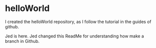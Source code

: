 # helloWorld
I created the helloWorld repository, as I follow the tutorial in the guides of github.

Jed is here. Jed changed this ReadMe for understanding how  make a branch in Github.
